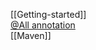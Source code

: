 [[Getting-started]]<br/>
[@All annotation](https://github.com/ArcBees/Jukito/wiki/@All)<br/>
[[Maven]]